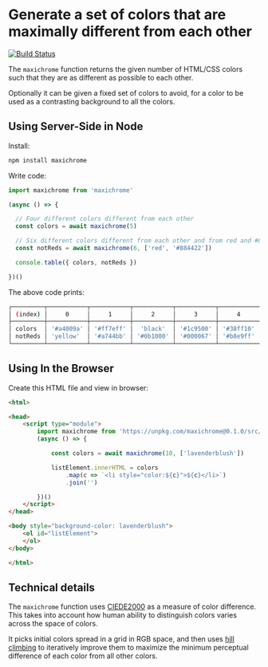 # Generate a set of colors that are maximally different from each other

[![Build Status](https://travis-ci.com/eobrain/maxichrome.svg?branch=master)][1]

The `maxichrome` function returns the given number of HTML/CSS colors such that they are as different as possible to each other.

Optionally it can be given a fixed set of colors to avoid, for a color to be used as a contrasting background to all the colors.

## Using Server-Side in Node

Install:

```sh
npm install maxichrome
```

Write code:

```js
import maxichrome from 'maxichrome'

(async () => {

  // Four different colors different from each other
  const colors = await maxichrome(5)

  // Six different colors different from each other and from red and #884422
  const notReds = await maxichrome(6, ['red', '#884422'])

  console.table({ colors, notReds })

})()
```

The above code prints:

```sh
┌─────────┬───────────┬───────────┬───────────┬───────────┬───────────┬───────────┐
│ (index) │     0     │     1     │     2     │     3     │     4     │     5     │
├─────────┼───────────┼───────────┼───────────┼───────────┼───────────┼───────────┤
│ colors  │ '#a4009a' │ '#ff7eff' │  'black'  │ '#1c9500' │ '#38ff10' │           │
│ notReds │ 'yellow'  │ '#a744bb' │ '#0b1000' │ '#000067' │ '#b8e9ff' │ '#41eb59' │
└─────────┴───────────┴───────────┴───────────┴───────────┴───────────┴───────────┘
```

## Using In the Browser

Create this HTML file and view in browser:

```html
<html>

<head>
    <script type="module">
        import maxichrome from 'https://unpkg.com/maxichrome@0.1.0/src/web/index.js?module'
        (async () => {

            const colors = await maxichrome(10, ['lavenderblush'])

            listElement.innerHTML = colors
                .map(c => `<li style="color:${c}">${c}</li>`)
                .join('')

        })()
    </script>
</head>

<body style="background-color: lavenderblush">
    <ol id="listElement">
    </ol>
</body>

</html>
```

## Technical details

The `maxichrome` function uses [CIEDE2000][2] as a measure of color difference.  This takes into account how human ability to distinguish colors varies across the space of colors.

It picks initial colors spread in a grid in RGB space, and then uses [hill climbing][3] to iteratively improve them to maximize the minimum perceptual difference of each color from all other colors.

[1]: https://travis-ci.com/eobrain/maxichrome
[2]: https://en.wikipedia.org/wiki/Color_difference#CIEDE2000
[3]: https://en.wikipedia.org/wiki/Hill_climbing
